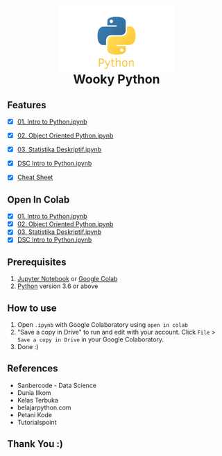 <h1 align="center">
  <img align="center" src="/image/Python.png"  width="270"></img>
<br>
Wooky Python
</h1>

## Features

- [x] [01. Intro to Python.ipynb](https://github.com/nurimammasri/Wooky-Python/blob/main/01.%20Intro%20to%20Python.ipynb)
- [x] [02. Object Oriented Python.ipynb](https://github.com/nurimammasri/Wooky-Python/blob/main/02.%20Object%20Oriented%20Python.ipynb)
- [x] [03. Statistika Deskriptif.ipynb](https://github.com/nurimammasri/Wooky-Python/blob/main/03.%20Statistika%20Deskriptif.ipynb)
- [x] [DSC Intro to Python.ipynb](https://github.com/nurimammasri/Wooky-Python/blob/main/DSC%20Intro%20to%20Python.ipynb)
- [x] [Cheat Sheet](https://github.com/nurimammasri/Wooky-Python/tree/main/Cheat%20Sheet)


## Open In Colab

- [x] [01. Intro to Python.ipynb](https://colab.research.google.com/github/nurimammasri/Wooky-Python/blob/main/01.%20Intro%20to%20Python.ipynb)
- [x] [02. Object Oriented Python.ipynb](https://colab.research.google.com/github/nurimammasri/Wooky-Python/blob/main/02.%20Object%20Oriented%20Python.ipynb)
- [x] [03. Statistika Deskriptif.ipynb](https://colab.research.google.com/github/nurimammasri/Wooky-Python/blob/main/03.%20Statistika%20Deskriptif.ipynb)
- [x] [DSC Intro to Python.ipynb](https://colab.research.google.com/github/nurimammasri/Wooky-Python/blob/main/DSC%20Intro%20to%20Python.ipynb)

## Prerequisites
1. [Jupyter Notebook](https://test-jupyter.readthedocs.io/en/latest/install.html) or [Google Colab](https://colab.research.google.com/)
2. [Python](https://www.python.org/downloads/) version 3.6 or above

## How to use
1. Open `.ipynb` with Google Colaboratory using `open in colab`
2. "Save a copy in Drive" to run and edit with your account. Click `File` > `Save a copy in Drive` in your Google Colaboratory.
3. Done :)

## References
* Sanbercode - Data Science
* Dunia Ilkom
* Kelas Terbuka
* belajarpython.com
* Petani Kode
* Tutorialspoint

## Thank You :)